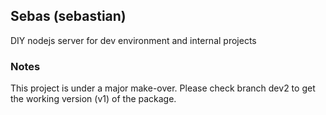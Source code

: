 ## Sebas (sebastian)

DIY nodejs server for dev environment and internal projects

### Notes

This project is under a major make-over. Please check branch dev2 to get the working version (v1) of the package.